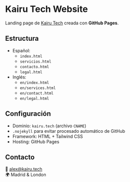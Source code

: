 # Kairu Tech Website

Landing page de [Kairu Tech](https://kairu.tech) creada con **GitHub Pages**.

## Estructura

- Español:
  - `index.html`
  - `servicios.html`
  - `contacto.html`
  - `legal.html`
- Inglés:
  - `en/index.html`
  - `en/services.html`
  - `en/contact.html`
  - `en/legal.html`

## Configuración

- Dominio: `kairu.tech` (archivo `CNAME`)
- `.nojekyll` para evitar procesado automático de GitHub
- Framework: HTML + Tailwind CSS
- Hosting: GitHub Pages

## Contacto

📧 alex@kairu.tech  
🌍 Madrid & London
